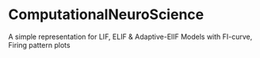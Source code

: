 # ComputationalNeuroScience
A simple representation for LIF, ELIF &amp; Adaptive-ElIF Models  with FI-curve, Firing pattern plots
